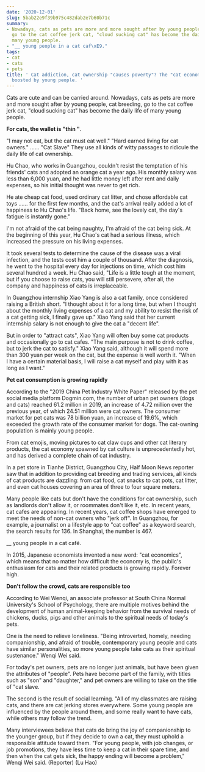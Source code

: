 ```yaml
---
date: '2020-12-01'
slug: 5bab22e9f39b975c482dab2e7b60b71c
summary:
- Nowadays, cats as pets are more and more sought after by young people, cat breeding,
  go to the cat coffee jerk cat, "cloud sucking cat" has become the daily life of
  many young people.
- "__ young people in a cat caf\xE9."
tags:
- cat
- cats
- pets
title: ' Cat addiction, cat ownership "causes poverty"? The "cat economy" is being
  boosted by young people. '
---
```


 Cats are cute and can be carried around. Nowadays, cats as pets are more and more sought after by young people, cat breeding, go to the cat coffee jerk cat, "cloud sucking cat" has become the daily life of many young people.

**For cats, the wallet is "thin "**.

"I may not eat, but the cat must eat well." "Hard earned living for cat owners." ...... "Cat Slave" They use all kinds of witty passages to ridicule the daily life of cat ownership.

Hu Chao, who works in Guangzhou, couldn't resist the temptation of his friends' cats and adopted an orange cat a year ago. His monthly salary was less than 6,000 yuan, and he had little money left after rent and daily expenses, so his initial thought was never to get rich.

He ate cheap cat food, used ordinary cat litter, and chose affordable cat toys ...... for the first few months, and the cat's arrival really added a lot of happiness to Hu Chao's life. "Back home, see the lovely cat, the day's fatigue is instantly gone."

I'm not afraid of the cat being naughty, I'm afraid of the cat being sick. At the beginning of this year, Hu Chao's cat had a serious illness, which increased the pressure on his living expenses.

It took several tests to determine the cause of the disease was a viral infection, and the tests cost him a couple of thousand. After the diagnosis, he went to the hospital every day for injections on time, which cost him several hundred a week. Hu Chao said, "Life is a little tough at the moment, but if you choose to raise cats, you will still persevere, after all, the company and happiness of cats is irreplaceable.

In Guangzhou internship Xiao Yang is also a cat family, once considered raising a British short. "I thought about it for a long time, but when I thought about the monthly living expenses of a cat and my ability to resist the risk of a cat getting sick, I finally gave up." Xiao Yang said that her current internship salary is not enough to give the cat a "decent life".

But in order to "attract cats", Xiao Yang will often buy some cat products and occasionally go to cat cafes. "The main purpose is not to drink coffee, but to jerk the cat to satisfy." Xiao Yang said, although it will spend more than 300 yuan per week on the cat, but the expense is well worth it. "When I have a certain material basis, I will raise a cat myself and play with it as long as I want."

**Pet cat consumption is growing rapidly**

According to the "2019 China Pet Industry White Paper" released by the pet social media platform Dogmin.com, the number of urban pet owners (dogs and cats) reached 61.2 million in 2019, an increase of 4.72 million over the previous year, of which 24.51 million were cat owners. The consumer market for pet cats was 78 billion yuan, an increase of 19.6%, which exceeded the growth rate of the consumer market for dogs. The cat-owning population is mainly young people.

From cat emojis, moving pictures to cat claw cups and other cat literary products, the cat economy spawned by cat culture is unprecedentedly hot, and has derived a complete chain of cat industry.

In a pet store in Tianhe District, Guangzhou City, Half Moon News reporter saw that in addition to providing cat breeding and trading services, all kinds of cat products are dazzling: from cat food, cat snacks to cat pots, cat litter, and even cat houses covering an area of three to four square meters.

Many people like cats but don't have the conditions for cat ownership, such as landlords don't allow it, or roommates don't like it, etc. In recent years, cat cafes are appearing. In recent years, cat coffee shops have emerged to meet the needs of non-cat owners who "jerk off". In Guangzhou, for example, a journalist on a lifestyle app to "cat coffee" as a keyword search, the search results for 136. In Shanghai, the number is 467.

__ young people in a cat café.

In 2015, Japanese economists invented a new word: "cat economics", which means that no matter how difficult the economy is, the public's enthusiasm for cats and their related products is growing rapidly. Forever high.

**Don't follow the crowd, cats are responsible too**

According to Wei Wenqi, an associate professor at South China Normal University's School of Psychology, there are multiple motives behind the development of human animal-keeping behavior from the survival needs of chickens, ducks, pigs and other animals to the spiritual needs of today's pets.

One is the need to relieve loneliness. "Being introverted, homely, needing companionship, and afraid of trouble, contemporary young people and cats have similar personalities, so more young people take cats as their spiritual sustenance." Wenqi Wei said.

For today's pet owners, pets are no longer just animals, but have been given the attributes of "people". Pets have become part of the family, with titles such as "son" and "daughter," and pet owners are willing to take on the title of "cat slave.

The second is the result of social learning. "All of my classmates are raising cats, and there are cat jerking stores everywhere. Some young people are influenced by the people around them, and some really want to have cats, while others may follow the trend.

Many interviewees believe that cats do bring the joy of companionship to the younger group, but if they decide to own a cat, they must uphold a responsible attitude toward them. "For young people, with job changes, or job promotions, they have less time to keep a cat in their spare time, and then when the cat gets sick, the happy ending will become a problem," Wenqi Wei said. (Reporter)
(Lu Hao)

 
        